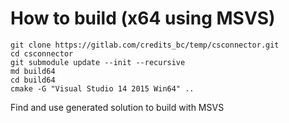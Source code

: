 # How to build (x64 using MSVS)

~~~~
git clone https://gitlab.com/credits_bc/temp/csconnector.git
cd csconnector
git submodule update --init --recursive
md build64
cd build64
cmake -G "Visual Studio 14 2015 Win64" ..
~~~~

Find and use generated solution to build with MSVS